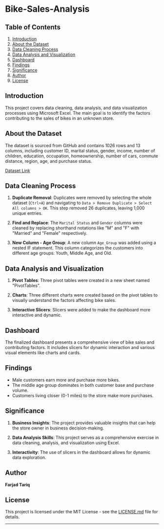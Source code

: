 # Bike-Sales-Analysis

## Table of Contents
1. [Introduction](#introduction)
2. [About the Dataset](#about-the-dataset)
3. [Data Cleaning Process](#data-cleaning-process)
4. [Data Analysis and Visualization](#data-analysis-and-visualization)
5. [Dashboard](#dashboard)
6. [Findings](#findings)
7. [Significance](#significance)
8. [Author](#author)
9. [License](#license)

## Introduction
This project covers data cleaning, data analysis, and data visualization processes using Microsoft Excel. The main goal is to identify the factors contributing to the sales of bikes in an unknown store.

## About the Dataset
The dataset is sourced from GitHub and contains 1026 rows and 13 columns, including customer ID, marital status, gender, income, number of children, education, occupation, homeownership, number of cars, commute distance, region, age, and purchase status.

[Dataset Link](https://github.com/AlexTheAnalyst/Excel-Tutorial/blob/main/Excel%20Project%20Dataset.xlsx)

## Data Cleaning Process
1. **Duplicate Removal**: Duplicates were removed by selecting the whole dataset (`Ctrl+A`) and navigating to `Data > Remove Duplicate > Select All columns > OK`. This step removed 26 duplicates, leaving 1,000 unique entries.
   
2. **Find and Replace**: The `Marital Status` and `Gender` columns were cleaned by replacing shorthand notations like "M" and "F" with "Married" and "Female" respectively.

3. **New Column - Age Group**: A new column `Age_Group` was added using a nested IF statement. This column categorizes the customers into different age groups: Youth, Middle Age, and Old.

## Data Analysis and Visualization
1. **Pivot Tables**: Three pivot tables were created in a new sheet named "PivotTables".
   
2. **Charts**: Three different charts were created based on the pivot tables to visually understand the factors affecting bike sales.

3. **Interactive Slicers**: Slicers were added to make the dashboard more interactive and dynamic.

## Dashboard
The finalized dashboard presents a comprehensive view of bike sales and contributing factors. It includes slicers for dynamic interaction and various visual elements like charts and cards.

## Findings
- Male customers earn more and purchase more bikes.
- The middle age group dominates in both customer base and purchase volume.
- Customers living closer (0-1 miles) to the store make more purchases.

## Significance
1. **Business Insights**: The project provides valuable insights that can help the store owner in business decision-making.
  
2. **Data Analysis Skills**: This project serves as a comprehensive exercise in data cleaning, analysis, and visualization using Excel.

3. **Interactivity**: The use of slicers in the dashboard allows for dynamic data exploration.

## Author
**Farjad Tariq**

## License
This project is licensed under the MIT License - see the [LICENSE.md](LICENSE) file for details.

---
